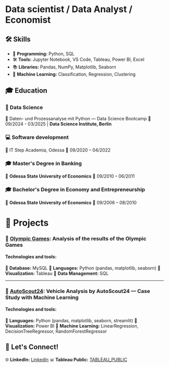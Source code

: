 # Data scientist / Data Analyst / Economist

## 🛠 Skills
- 🐍 **Programming:** Python, SQL
- 🛠 **Tools:** Jupyter Notebook, VS Code, Tableau, Power BI, Excel  
- 📚 **Libraries:** Pandas, NumPy, Matplotlib, Seaborn 
- 🤖 **Machine Learning:** Classification, Regression, Clustering
  
## 🎓 Education
###  📌 Data Science
📍 Daten- und Prozessanalyse mit Python — Data Science Bootcamp
📅 09/2024 - 03/2025 | **Data Science Institute, Berlin**

### 💻 Software development
📍 IT Step Academia, Odessa
📅 09/2020 – 04/2022

### 🎓 Master's Degree in Banking
📍 **Odessa State University of Economics**
📅 09/2010 – 06/2011

### 🎓 Bachelor's Degree in Economy and Entrepreneurship
📍 **Odessa State University of Economics**
📅 09/2006 – 08/2010

# 📌 Projects

### 🏅 [Olympic Games](https://github.com/AVMatvieieva/Olympics/blob/main/README.md): **Analysis of the results of the Olympic Games**
#### Technologies and tools:

🔹 **Database:** MySQL
🔹 **Languages:** Python (pandas, matplotlib, seaborn)
🔹 **Visualization:** Tableau
🔹 **Data Management:** SQL

   ---
### 🚗 [AutoScout24](https://github.com/AVMatvieieva/AutoScout24/blob/main/README.md): **Vehicle Analysis by AutoScout24 — Case Study with Machine Learning**
#### Technologies and tools:

🔹 **Languages:** Python (pandas, matplotlib, seaborn, streamlit)
🔹 **Visualization:** Power BI
🔹 **Machine Learning:** LinearRegression, DecisionTreeRegressor, RandomForestRegressor

## 🚀 Let's Connect!  

🌐 **LinkedIn:** [LinkedIn](https://www.linkedin.com/in/anna-matvieieva-6aa946246/)
📊 **Tableau Public:** [TABLEAU_PUBLIC](https://public.tableau.com/app/profile/anna.matvieieva/vizzes) 
